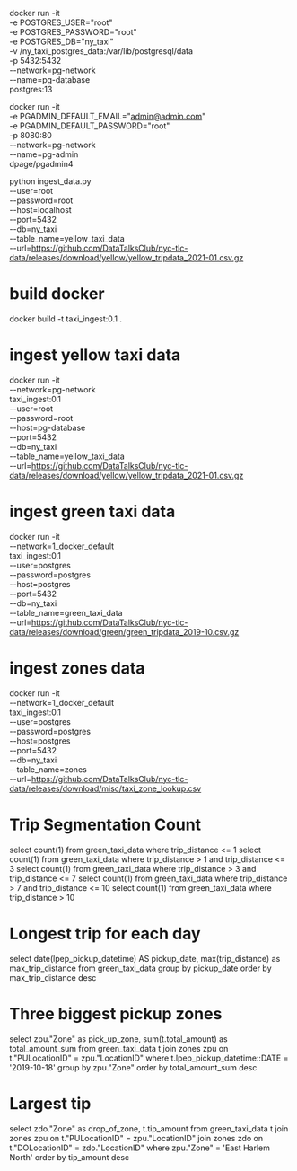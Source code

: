 docker run -it \
    -e POSTGRES_USER="root" \
    -e POSTGRES_PASSWORD="root" \
    -e POSTGRES_DB="ny_taxi" \
    -v /ny_taxi_postgres_data:/var/lib/postgresql/data \
    -p 5432:5432 \
    --network=pg-network \
    --name=pg-database \
postgres:13

docker run -it \
    -e PGADMIN_DEFAULT_EMAIL="admin@admin.com" \
    -e PGADMIN_DEFAULT_PASSWORD="root" \
    -p 8080:80 \
    --network=pg-network \
    --name=pg-admin \
dpage/pgadmin4

python ingest_data.py \
    --user=root \
    --password=root \
    --host=localhost \
    --port=5432 \
    --db=ny_taxi \
    --table_name=yellow_taxi_data \
    --url=https://github.com/DataTalksClub/nyc-tlc-data/releases/download/yellow/yellow_tripdata_2021-01.csv.gz

# build docker
docker build -t taxi_ingest:0.1 .

# ingest yellow taxi data
docker run -it \
    --network=pg-network \
    taxi_ingest:0.1 \
        --user=root \
        --password=root \
        --host=pg-database \
        --port=5432 \
        --db=ny_taxi \
        --table_name=yellow_taxi_data \
        --url=https://github.com/DataTalksClub/nyc-tlc-data/releases/download/yellow/yellow_tripdata_2021-01.csv.gz

# ingest green taxi data
docker run -it \
    --network=1_docker_default \
    taxi_ingest:0.1 \
        --user=postgres \
        --password=postgres \
        --host=postgres \
        --port=5432 \
        --db=ny_taxi \
        --table_name=green_taxi_data \
        --url=https://github.com/DataTalksClub/nyc-tlc-data/releases/download/green/green_tripdata_2019-10.csv.gz

# ingest zones data
docker run -it \
    --network=1_docker_default \
    taxi_ingest:0.1 \
        --user=postgres \
        --password=postgres \
        --host=postgres \
        --port=5432 \
        --db=ny_taxi \
        --table_name=zones \
        --url=https://github.com/DataTalksClub/nyc-tlc-data/releases/download/misc/taxi_zone_lookup.csv

# Trip Segmentation Count
select count(1) from green_taxi_data where trip_distance <= 1
select count(1) from green_taxi_data where trip_distance > 1 and trip_distance <= 3
select count(1) from green_taxi_data where trip_distance > 3 and trip_distance <= 7
select count(1) from green_taxi_data where trip_distance > 7 and trip_distance <= 10
select count(1) from green_taxi_data where trip_distance > 10

# Longest trip for each day
select
    date(lpep_pickup_datetime) AS pickup_date,
    max(trip_distance) as max_trip_distance
from
    green_taxi_data
group
    by pickup_date
order
    by max_trip_distance desc

# Three biggest pickup zones
select
    zpu."Zone" as pick_up_zone,
    sum(t.total_amount) as total_amount_sum
from
    green_taxi_data t
    join zones zpu on t."PULocationID" = zpu."LocationID"
where
    t.lpep_pickup_datetime::DATE = '2019-10-18'
group by
    zpu."Zone"
order by
    total_amount_sum desc

# Largest tip
select
    zdo."Zone" as drop_of_zone, t.tip_amount
from
    green_taxi_data t
    join zones zpu on t."PULocationID" = zpu."LocationID"
    join zones zdo on t."DOLocationID" = zdo."LocationID"
where
    zpu."Zone" = 'East Harlem North'
order by
    tip_amount desc